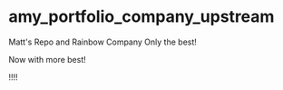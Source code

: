 amy_portfolio_company_upstream
==============================


Matt's Repo and Rainbow Company
Only the best!

Now with more best!

!!!!